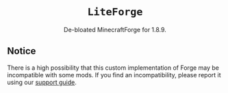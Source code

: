 <div align="center">
  
# `LiteForge`
De-bloated MinecraftForge for 1.8.9.
  
</div>

## Notice
There is a high possibility that this custom
implementation of Forge may be incompatible
with some mods. If you find an incompatibility,
please report it using our
[support guide](https://github.com/UnifyCraft/.github/blob/main/SUPPORT.md).
